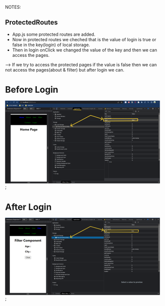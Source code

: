 NOTES:

## ProtectedRoutes

* App.js some protected routes are added.
* Now in protected routes we cheched that is the value of login is true or false in the key(login) of local storage.
* Then in login onClick we changed the value of the key and then we can access the pages.

--> If we try to access the protected pages if the value is false then we can not access the pages(about & filter) but after login we can.

# Before Login
![Screenshot](./ScreenShots/before.png);

# After Login
![Screenshot](./ScreenShots/after.png);
